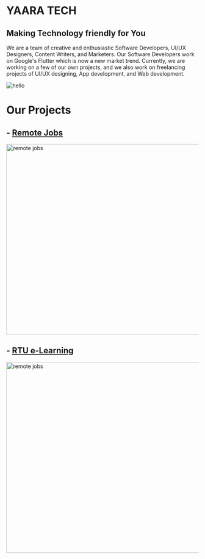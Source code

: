 # YAARA TECH

## Making Technology friendly for You

We are a team of creative and enthusiastic Software Developers, UI/UX Designers, Content Writers, and Marketers. Our Software Developers work on Google's Flutter which is now a new market trend. Currently, we are working on a few of our own projects, and we also work on freelancing projects of UI/UX designing, App development, and Web development.
  

![hello](https://sdk.bitmoji.com/render/panel/6ce76d26-9c7a-4fd2-8675-f5d4225363d6-d11d3cab-f00b-40ab-867e-160358cd9ec6-v1.png?transparent=1&palette=1)

# Our Projects

## - [Remote Jobs](https://play.google.com/store/apps/details?id=com.yaaratech.remote.jobs)

<img src="https://user-images.githubusercontent.com/64513385/138897052-693b2fb0-b277-4c71-b33f-f955e4b1bd2d.png" alt="remote jobs" width="1000" height="500">

## - [RTU e-Learning](https://play.google.com/store/apps/details?id=com.rtu.elearning.app.yaaratech)

<img src="https://user-images.githubusercontent.com/64513385/139697975-6f0029dd-abc8-4e25-8228-923e6f0e0b10.png" alt="remote jobs" width="1000" height="500">


